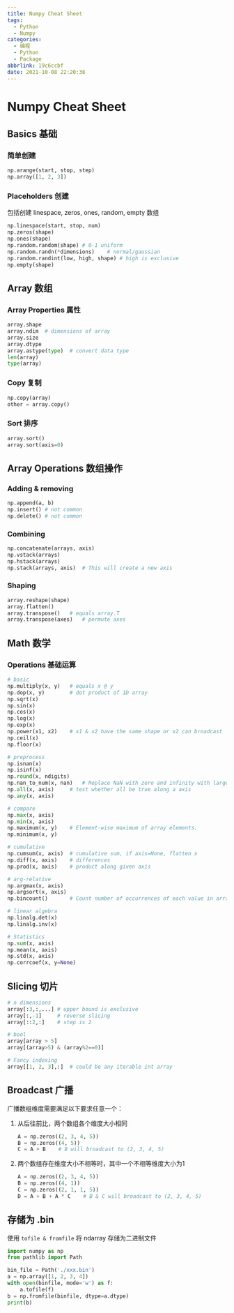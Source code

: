 ```yaml
---
title: Numpy Cheat Sheet
tags:
  - Python
  - Numpy
categories:
  - 编程
  - Python
  - Package
abbrlink: 19c6ccbf
date: 2021-10-08 22:20:38
---
```

# Numpy Cheat Sheet

## Basics 基础

### 简单创建

```python
np.arange(start, stop, step)
np.array([1, 2, 3])
```

### Placeholders 创建

包括创建 linespace, zeros, ones, random, empty 数组

```python
np.linespace(start, stop, num)
np.zeros(shape)
np.ones(shape)
np.random.random(shape)	# 0-1 uniform
np.random.randn(*dimensions)	# normal/gaussian
np.random.randint(low, high, shape)	# high is exclusive
np.empty(shape)
```

## Array 数组

### Array Properties 属性

```python
array.shape
array.ndim	# dimensions of array
array.size
array.dtype
array.astype(type)	# convert data type
len(array)
type(array)
```

### Copy 复制

```python
np.copy(array)
other = array.copy()
```

### Sort 排序

```python
array.sort()
array.sort(axis=0)
```

## Array Operations 数组操作

### Adding & removing

```python
np.append(a, b)
np.insert()	# not common
np.delete()	# not common
```

### Combining

```python
np.concatenate(arrays, axis)
np.vstack(arrays)
np.hstack(arrays)
np.stack(arrays, axis)	# This will create a new axis
```

### Shaping

```python
array.reshape(shape)
array.flatten()
array.transpose()	# equals array.T
array.transpose(axes)	# permute axes
```

## Math 数学

### Operations 基础运算

```python
# basic
np.multiply(x, y)	# equals x @ y
np.dop(x, y)		# dot product of 1D array
np.sqrt(x)
np.sin(x)
np.cos(x)
np.log(x)
np.exp(x)
np.power(x1, x2)	# x1 & x2 have the same shape or x2 can broadcast
np.ceil(x)
np.floor(x)

# preprocess
np.isnan(x)
np.isinf(x)
np.round(x, ndigits)
np.nan_to_num(x, nan)	# Replace NaN with zero and infinity with large finite numbers (default behaviour) or with the numbers defined by the user using the nan, posinf and/or neginf keywords.
np.all(x, axis)		# test whether all be true along a axis
np.any(x, axis)

# compare
np.max(x, axis)
np.min(x, axis)
np.maximum(x, y)	# Element-wise maximum of array elements.
np.minimum(x, y)

# cumulative
np.cumsum(x, axis)	# cumulative sum, if axis=None, flatten x
np.diff(x, axis)	# differences
np.prod(x, axis)	# product along given axis

# arg-relative
np.argmax(x, axis)
np.argsort(x, axis)
np.bincount()		# Count number of occurrences of each value in array of non-negative ints.

# linear algebra
np.linalg.det(x)
np.linalg.inv(x)

# Statistics
np.sum(x, axis)
np.mean(x, axis)
np.std(x, axis)
np.corrcoef(x, y=None)
```

## Slicing 切片

```python
# n dimensions
array[:3,:,...]	# upper bound is exclusive
array[:,-1]		# reverse slicing
array[::2,:]	# step is 2

# bool
array[array > 5]
array[(array>5) & (array%2==0)]

# Fancy indexing
array[[1, 2, 3],:]	# could be any iterable int array
```

## Broadcast 广播

广播数组维度需要满足以下要求任意一个：

1. 从后往前比，两个数组各个维度大小相同

   ```python
   A = np.zeros((2, 3, 4, 5))
   B = np.zeros((4, 5))
   C = A + B	# B will broadcast to (2, 3, 4, 5)
   ```

2. 两个数组存在维度大小不相等时，其中一个不相等维度大小为1

   ```python
   A = np.zeros((2, 3, 4, 5))
   B = np.zeros((4, 1))
   C = np.zeros((2, 1, 1, 5))
   D = A + B + A * C	# B & C will broadcast to (2, 3, 4, 5)
   ```

## 存储为 .bin

使用 `tofile & fromfile` 将 ndarray 存储为二进制文件

```python
import numpy as np
from pathlib import Path

bin_file = Path('./xxx.bin')
a = np.array([1, 2, 3, 4])
with open(binfile, mode='w') as f:
    a.tofile(f)
b = np.fromfile(binfile, dtype=a.dtype)
print(b)
```





